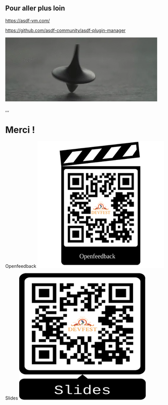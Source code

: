 ## Pour aller plus loin

<https://asdf-vm.com/>

<https://github.com/asdf-community/asdf-plugin-manager>

<img src="assets/img/inception.webp" alt="Inception">

<!-- |Alternatives - Projets similaires||
|---|---|
|<https://github.com/jdx/rtx>|🦀|
|<https://devenv.sh>|#nix|
-->

,,,

# Merci !

Openfeedback <!-- .element: class="float_left" --> <img src="assets/img/openfeedback.svg"  height="400" width="400" alt="QR code Openfeedback">

Slides<!-- .element: class="float_right" --> <img src="assets/img/slides_link.svg"  height="400" width="400" alt="QR code slides">
